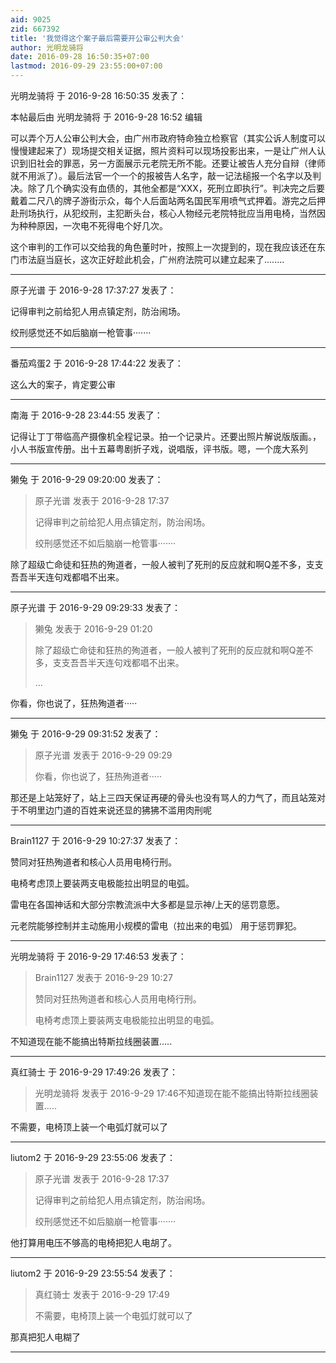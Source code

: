 ```yaml
---
aid: 9025
zid: 667392
title: '我觉得这个案子最后需要开公审公判大会'
author: 光明龙骑将
date: 2016-09-28 16:50:35+07:00
lastmod: 2016-09-29 23:55:00+07:00
---
```


光明龙骑将 于 2016-9-28 16:50:35 发表了：

本帖最后由 光明龙骑将 于 2016-9-28 16:52 编辑 

可以弄个万人公审公判大会，由广州市政府特命独立检察官（其实公诉人制度可以慢慢建起来了）现场提交相关证据，照片资料可以现场投影出来，一是让广州人认识到旧社会的罪恶，另一方面展示元老院无所不能。还要让被告人充分自辩（律师就不用派了）。最后法官一个一个的报被告人名字，敲一记法槌报一个名字以及判决。除了几个确实没有血债的，其他全都是“XXX，死刑立即执行”。判决完之后要戴着二尺八的牌子游街示众，每个人后面站两名国民军用喷气式押着。游完之后押赴刑场执行，从犯绞刑，主犯断头台，核心人物经元老院特批应当用电椅，当然因为种种原因，一次电不死得电个好几次。

这个审判的工作可以交给我的角色董时叶，按照上一次提到的，现在我应该还在东门市法庭当庭长，这次正好趁此机会，广州府法院可以建立起来了........

---------

原子光谱 于 2016-9-28 17:37:27 发表了：

记得审判之前给犯人用点镇定剂，防治闹场。

绞刑感觉还不如后脑崩一枪管事·······

---------

番茄鸡蛋2 于 2016-9-28 17:44:22 发表了：

这么大的案子，肯定要公审

---------

南海 于 2016-9-28 23:44:55 发表了：

记得让丁丁带临高产摄像机全程记录。拍一个记录片。还要出照片解说版版画。，小人书版宣传册。出十五幕粤剧折子戏，说唱版，评书版。嗯，一个庞大系列

---------

獭兔 于 2016-9-29 09:20:00 发表了：

> 原子光谱 发表于 2016-9-28 17:37
> 
> 记得审判之前给犯人用点镇定剂，防治闹场。
> 
> 绞刑感觉还不如后脑崩一枪管事·······



除了超级亡命徒和狂热的殉道者，一般人被判了死刑的反应就和啊Q差不多，支支吾吾半天连句戏都唱不出来。

---------

原子光谱 于 2016-9-29 09:29:33 发表了：

> 獭兔 发表于 2016-9-29 01:20
> 
> 除了超级亡命徒和狂热的殉道者，一般人被判了死刑的反应就和啊Q差不多，支支吾吾半天连句戏都唱不出来。
> 
> ...



你看，你也说了，狂热殉道者·····

---------

獭兔 于 2016-9-29 09:31:52 发表了：

> 原子光谱 发表于 2016-9-29 09:29
> 
> 你看，你也说了，狂热殉道者·····



那还是上站笼好了，站上三四天保证再硬的骨头也没有骂人的力气了，而且站笼对于不明里边门道的百姓来说还显的狒狒不滥用肉刑呢

---------

Brain1127 于 2016-9-29 10:27:37 发表了：

赞同对狂热殉道者和核心人员用电椅行刑。

电椅考虑顶上要装两支电极能拉出明显的电弧。

雷电在各国神话和大部分宗教流派中大多都是显示神/上天的惩罚意愿。

元老院能够控制并主动施用小规模的雷电（拉出来的电弧） 用于惩罚罪犯。

---------

光明龙骑将 于 2016-9-29 17:46:53 发表了：

> Brain1127 发表于 2016-9-29 10:27
> 
> 赞同对狂热殉道者和核心人员用电椅行刑。
> 
> 电椅考虑顶上要装两支电极能拉出明显的电弧。



不知道现在能不能搞出特斯拉线圈装置.....

---------

真红骑士 于 2016-9-29 17:49:26 发表了：

> 光明龙骑将 发表于 2016-9-29 17:46不知道现在能不能搞出特斯拉线圈装置.....



不需要，电椅顶上装一个电弧灯就可以了

---------

liutom2 于 2016-9-29 23:55:06 发表了：

> 原子光谱 发表于 2016-9-28 17:37
> 
> 记得审判之前给犯人用点镇定剂，防治闹场。
> 
> 绞刑感觉还不如后脑崩一枪管事·······



他打算用电压不够高的电椅把犯人电胡了。

---------

liutom2 于 2016-9-29 23:55:54 发表了：

> 真红骑士 发表于 2016-9-29 17:49
> 
> 不需要，电椅顶上装一个电弧灯就可以了



那真把犯人电糊了

---------

